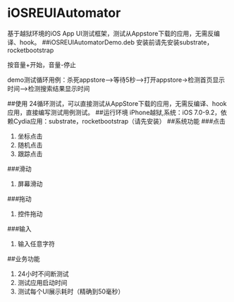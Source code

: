 # iOSREUIAutomator
基于越狱环境的iOS App UI测试框架，测试从Appstore下载的应用，无需反编译、hook。
##iOSREUIAutomatorDemo.deb
安装前请先安装substrate，rocketbootstrap

按音量+开始，音量-停止

demo测试循环用例：杀死appstore-->等待5秒-->打开appstore->检测首页显示时间-->检测搜索结果显示时间

##使用
24循环测试，可以直接测试从AppStore下载的应用，无需反编译、hook应用，直接编写测试用例测试。
##运行环境
iPhone越狱,系统：iOS 7.0-9.2，依赖Cydia应用：substrate，rocketbootstrap（请先安装）
##系统功能
###点击
1. 坐标点击
2. 随机点击
3. 跟踪点击

###滑动
1. 屏幕滑动

###拖动
1. 控件拖动

###输入
1. 输入任意字符

##业务功能
1. 24小时不间断测试
2. 测试应用启动时间
3. 测试每个UI展示耗时（精确到50毫秒）
